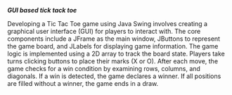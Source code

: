 _**GUI based tick tack toe**_

Developing a Tic Tac Toe game using Java Swing involves creating a graphical user interface (GUI) for players to interact with.  The core components include a JFrame as the main window, JButtons to represent the game board, and JLabels for displaying game information. The game logic is implemented using a 2D array to track the board state.  Players take turns clicking buttons to place their marks (X or O).  After each move, the game checks for a win condition by examining rows, columns, and diagonals.  If a win is detected, the game declares a winner. If all positions are filled without a winner, the game ends in a draw. 
